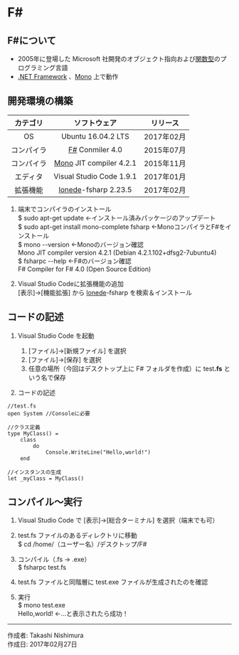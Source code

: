 # F\# 

## F#について

* 2005年に登場した Microsoft 社開発のオブジェクト指向および[関数型](http://bit.ly/1KTmmNW)のプログラミング言語
* [.NET Framework](https://ja.wikipedia.org/wiki/.NET_Framework) 、[Mono](http://bit.ly/2l5Mzx1) 上で動作

## 開発環境の構築

|カテゴリ|ソフトウェア|リリース|
|:--:|:--:|:--:|
|OS|Ubuntu 16.04.2 LTS|2017年02月|
|コンパイラ| [F#](https://ja.wikipedia.org/wiki/F_Sharp) Conmiler 4.0|2015年07月|
|コンパイラ| [Mono](http://bit.ly/2l5Mzx1) JIT compiler 4.2.1|2015年11月|
|エディタ|Visual Studio Code 1.9.1|2017年01月|
|拡張機能|[lonede](http://ionide.io/)-fsharp 2.23.5|2017年02月|

1. 端末でコンパイラのインストール  
    $ sudo apt-get update ←インストール済みパッケージのアップデート  
    $ sudo apt-get install mono-complete fsharp ←MonoコンパイラとF#をインストール  
    $ mono --version  ←Monoのバージョン確認  
    Mono JIT compiler version 4.2.1 (Debian 4.2.1.102+dfsg2-7ubuntu4)  
    $ fsharpc --help  ←F#のバージョン確認  
    F# Compiler for F# 4.0 (Open Source Edition)  

1. Visual Studio Codeに拡張機能の追加  
    [表示]→[機能拡張] から [lonede](http://ionide.io/)-fsharp を検索＆インストール

## コードの記述

1. Visual Studio Code を起動
    1. [ファイル]→[新規ファイル] を選択
    1. [ファイル]→[保存] を選択
    1. 任意の場所（今回はデスクトップ上に F# フォルダを作成）に test<b>.fs</b> という名で保存

1. コードの記述
```
//test.fs
open System //Consoleに必要

//クラス定義
type MyClass() =
    class
        do
            Console.WriteLine("Hello,world!")
    end

//インスタンスの生成
let _myClass = MyClass()
```

## コンパイル〜実行

1. Visual Studio Code で [表示]→[総合ターミナル] を選択（端末でも可）

1. test.fs ファイルのあるディレクトリに移動  
$ cd /home/（ユーザー名）/デスクトップ/F#

1. コンパイル（.fs → .exe）  
$ fsharpc test.fs

1. test.fs ファイルと同階層に test.exe ファイルが生成されたのを確認

1. 実行  
$ mono test.exe  
Hello,world! ←…と表示されたら成功！

***
作成者: Takashi Nishimura  
作成日: 2017年02月27日
